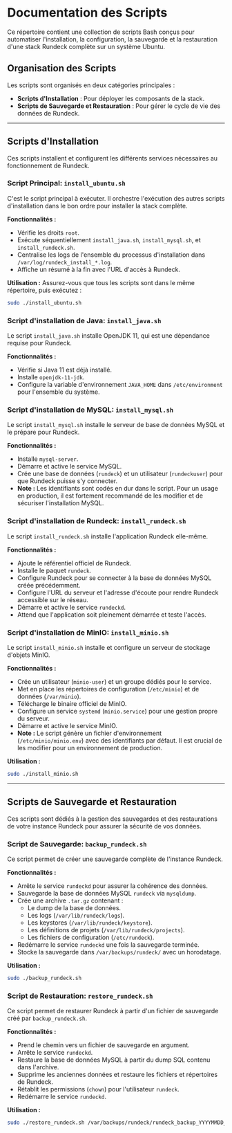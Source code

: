 # Documentation des Scripts

Ce répertoire contient une collection de scripts Bash conçus pour automatiser l'installation, la configuration, la sauvegarde et la restauration d'une stack Rundeck complète sur un système Ubuntu.

## Organisation des Scripts

Les scripts sont organisés en deux catégories principales :

- **Scripts d'Installation** : Pour déployer les composants de la stack.
- **Scripts de Sauvegarde et Restauration** : Pour gérer le cycle de vie des données de Rundeck.

---

## Scripts d'Installation

Ces scripts installent et configurent les différents services nécessaires au fonctionnement de Rundeck.

### Script Principal: `install_ubuntu.sh`

C'est le script principal à exécuter. Il orchestre l'exécution des autres scripts d'installation dans le bon ordre pour installer la stack complète.

**Fonctionnalités :**
- Vérifie les droits `root`.
- Exécute séquentiellement `install_java.sh`, `install_mysql.sh`, et `install_rundeck.sh`.
- Centralise les logs de l'ensemble du processus d'installation dans `/var/log/rundeck_install_*.log`.
- Affiche un résumé à la fin avec l'URL d'accès à Rundeck.

**Utilisation :**
Assurez-vous que tous les scripts sont dans le même répertoire, puis exécutez :
```bash
sudo ./install_ubuntu.sh
```

### Script d'installation de Java: `install_java.sh`

Le script `install_java.sh` installe OpenJDK 11, qui est une dépendance requise pour Rundeck.

**Fonctionnalités :**
- Vérifie si Java 11 est déjà installé.
- Installe `openjdk-11-jdk`.
- Configure la variable d'environnement `JAVA_HOME` dans `/etc/environment` pour l'ensemble du système.

### Script d'installation de MySQL: `install_mysql.sh`

Le script `install_mysql.sh` installe le serveur de base de données MySQL et le prépare pour Rundeck.

**Fonctionnalités :**
- Installe `mysql-server`.
- Démarre et active le service MySQL.
- Crée une base de données (`rundeck`) et un utilisateur (`rundeckuser`) pour que Rundeck puisse s'y connecter.
- **Note :** Les identifiants sont codés en dur dans le script. Pour un usage en production, il est fortement recommandé de les modifier et de sécuriser l'installation MySQL.

### Script d'installation de Rundeck: `install_rundeck.sh`

Le script `install_rundeck.sh` installe l'application Rundeck elle-même.

**Fonctionnalités :**
- Ajoute le référentiel officiel de Rundeck.
- Installe le paquet `rundeck`.
- Configure Rundeck pour se connecter à la base de données MySQL créée précédemment.
- Configure l'URL du serveur et l'adresse d'écoute pour rendre Rundeck accessible sur le réseau.
- Démarre et active le service `rundeckd`.
- Attend que l'application soit pleinement démarrée et teste l'accès.

### Script d'installation de MinIO: `install_minio.sh`

Le script `install_minio.sh` installe et configure un serveur de stockage d'objets MinIO.

**Fonctionnalités :**
- Crée un utilisateur (`minio-user`) et un groupe dédiés pour le service.
- Met en place les répertoires de configuration (`/etc/minio`) et de données (`/var/minio`).
- Télécharge le binaire officiel de MinIO.
- Configure un service `systemd` (`minio.service`) pour une gestion propre du serveur.
- Démarre et active le service MinIO.
- **Note :** Le script génère un fichier d'environnement (`/etc/minio/minio.env`) avec des identifiants par défaut. Il est crucial de les modifier pour un environnement de production.

**Utilisation :**
```bash
sudo ./install_minio.sh
```

---

## Scripts de Sauvegarde et Restauration

Ces scripts sont dédiés à la gestion des sauvegardes et des restaurations de votre instance Rundeck pour assurer la sécurité de vos données.

### Script de Sauvegarde: `backup_rundeck.sh`

Ce script permet de créer une sauvegarde complète de l'instance Rundeck.

**Fonctionnalités :**
- Arrête le service `rundeckd` pour assurer la cohérence des données.
- Sauvegarde la base de données MySQL `rundeck` via `mysqldump`.
- Crée une archive `.tar.gz` contenant :
  - Le dump de la base de données.
  - Les logs (`/var/lib/rundeck/logs`).
  - Les keystores (`/var/lib/rundeck/keystore`).
  - Les définitions de projets (`/var/lib/rundeck/projects`).
  - Les fichiers de configuration (`/etc/rundeck`).
- Redémarre le service `rundeckd` une fois la sauvegarde terminée.
- Stocke la sauvegarde dans `/var/backups/rundeck/` avec un horodatage.

**Utilisation :**
```bash
sudo ./backup_rundeck.sh
```

### Script de Restauration: `restore_rundeck.sh`

Ce script permet de restaurer Rundeck à partir d'un fichier de sauvegarde créé par `backup_rundeck.sh`.

**Fonctionnalités :**
- Prend le chemin vers un fichier de sauvegarde en argument.
- Arrête le service `rundeckd`.
- Restaure la base de données MySQL à partir du dump SQL contenu dans l'archive.
- Supprime les anciennes données et restaure les fichiers et répertoires de Rundeck.
- Rétablit les permissions (`chown`) pour l'utilisateur `rundeck`.
- Redémarre le service `rundeckd`.

**Utilisation :**
```bash
sudo ./restore_rundeck.sh /var/backups/rundeck/rundeck_backup_YYYYMMDD_HHMMSS.tar.gz
```